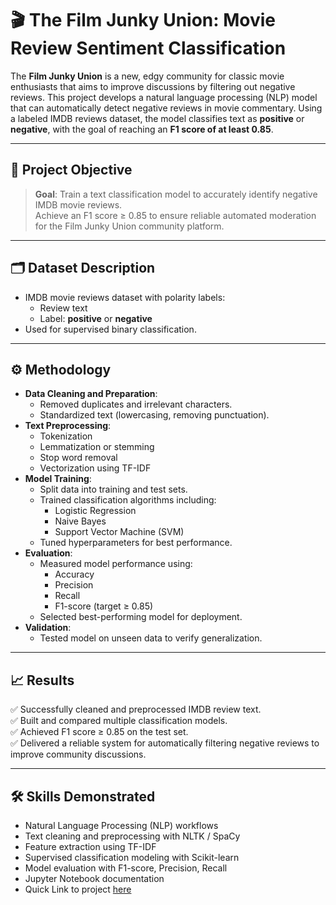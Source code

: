 # 🎬 The Film Junky Union: Movie Review Sentiment Classification

The **Film Junky Union** is a new, edgy community for classic movie enthusiasts that aims to improve discussions by filtering out negative reviews. This project develops a natural language processing (NLP) model that can automatically detect negative reviews in movie commentary. Using a labeled IMDB reviews dataset, the model classifies text as **positive** or **negative**, with the goal of reaching an **F1 score of at least 0.85**.

---

## 📌 Project Objective

> **Goal**: Train a text classification model to accurately identify negative IMDB movie reviews.  
> Achieve an F1 score ≥ 0.85 to ensure reliable automated moderation for the Film Junky Union community platform.

---

## 🗂️ Dataset Description

- IMDB movie reviews dataset with polarity labels:
  - Review text
  - Label: **positive** or **negative**
- Used for supervised binary classification.

---

## ⚙️ Methodology

- **Data Cleaning and Preparation**:
  - Removed duplicates and irrelevant characters.
  - Standardized text (lowercasing, removing punctuation).
- **Text Preprocessing**:
  - Tokenization
  - Lemmatization or stemming
  - Stop word removal
  - Vectorization using TF-IDF
- **Model Training**:
  - Split data into training and test sets.
  - Trained classification algorithms including:
    - Logistic Regression
    - Naive Bayes
    - Support Vector Machine (SVM)
  - Tuned hyperparameters for best performance.
- **Evaluation**:
  - Measured model performance using:
    - Accuracy
    - Precision
    - Recall
    - F1-score (target ≥ 0.85)
  - Selected best-performing model for deployment.
- **Validation**:
  - Tested model on unseen data to verify generalization.

---

## 📈 Results

✅ Successfully cleaned and preprocessed IMDB review text.  
✅ Built and compared multiple classification models.  
✅ Achieved F1 score ≥ 0.85 on the test set.  
✅ Delivered a reliable system for automatically filtering negative reviews to improve community discussions.

---

## 🛠️ Skills Demonstrated

- Natural Language Processing (NLP) workflows
- Text cleaning and preprocessing with NLTK / SpaCy
- Feature extraction using TF-IDF
- Supervised classification modeling with Scikit-learn
- Model evaluation with F1-score, Precision, Recall
- Jupyter Notebook documentation
- Quick Link to project [here](https://github.com/Jolay96/TripleTenProjects-/blob/main/The%20Film%20Junky%20Union/The%20Film%20Junky%20Union.ipynb)